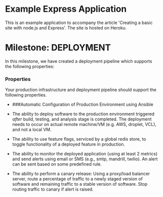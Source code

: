 # Example Express Application

This is an example application to accompany the article 'Creating a basic site with node.js and Express'. The site is hosted on Heroku.

# Milestone: DEPLOYMENT

In this milestone, we have created a deployment pipeline which supports the following properties:

### Properties

Your production infrastructure and deployment pipeline should support the following properties.

* ###Automatic Configuration of Production Environment using Ansible



* The ability to deploy software to the production environment triggered *after* build, testing, and analysis stage is completed. The deployment needs to occur on actual remote machine/VM (e.g. AWS, droplet, VCL), and not a local VM.

* The ability to use feature flags, serviced by a global redis store, to toggle functionality of a deployed feature in production.

* The ability to monitor the deployed application (using at least 2 metrics) and send alerts using email or SMS (e.g., smtp, mandrill, twilio). An alert can be sent based on some predefined rule.

* The ability to perform a canary release: Using a proxy/load balancer server, route a percentage of traffic to a newly staged version of software and remaining traffic to a stable version of software. Stop routing traffic to canary if alert is raised.







